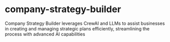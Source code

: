 # company-strategy-builder
Company Strategy Builder leverages CrewAI and LLMs to assist businesses in creating and managing strategic plans efficiently, streamlining the process with advanced AI capabilities
